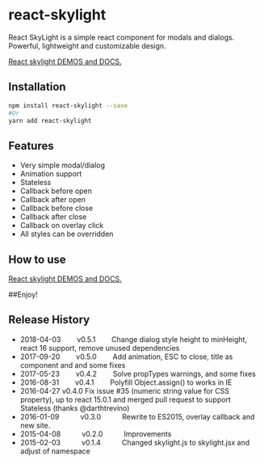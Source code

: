 react-skylight
==============

React SkyLight is a simple react component for modals and dialogs. Powerful, lightweight and customizable design.

[React skylight DEMOS and DOCS.](http://marcio.github.io/react-skylight)

Installation
------------

```sh
npm install react-skylight --save
#Or
yarn add react-skylight
```

Features
--------

- Very simple modal/dialog
- Animation support
- Stateless
- Callback before open
- Callback after open
- Callback before close
- Callback after close
- Callback on overlay click
- All styles can be overridden


How to use
--------------------

[React skylight DEMOS and DOCS.](http://marcio.github.io/react-skylight)



##Enjoy!



## Release History
 * 2018-04-03   v0.5.1   Change dialog style height to minHeight, react 16 support, remove unused dependencies
 * 2017-09-20   v0.5.0   Add animation, ESC to close, title as component and and some fixes
 * 2017-05-23   v0.4.2   Solve propTypes warnings, and some fixes
 * 2016-08-31   v0.4.1   Polyfill Object.assign() to works in IE
 * 2016-04-27   v0.4.0   Fix issue #35 (numeric string value for CSS property), up to react 15.0.1 and merged pull request to support Stateless (thanks @darthtrevino)
 * 2016-01-09   v0.3.0   Rewrite to ES2015, overlay callback and new site.
 * 2015-04-08   v0.2.0   Improvements
 * 2015-02-03   v0.1.4   Changed skylight.js to skylight.jsx and adjust of namespace
